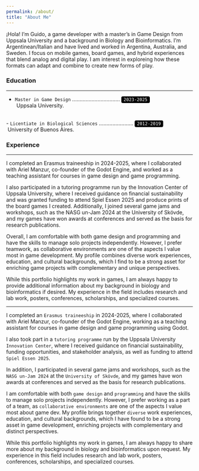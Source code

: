 ```yaml
---
permalink: /about/
title: "About Me"
---
```


¡Hola! I’m Guido, a game developer with a master’s in Game Design from Uppsala University and a background in Biology and Bioinformatics. I’m Argentinean/Italian and have lived and worked in Argentina, Australia, and Sweden. I focus on mobile games, board games, and hybrid experiences that blend analog and digital play. I am interest in exploreing how these formats can adapt and combine to create new forms of play.

### Education
---
- `Master in Game Design`       ................................       <code align="right" style="background:black; color:white; padding:2px 6px; border-radius:4px;">2023-2025</code><br>
&nbsp;Uppsala University.
<br>
- <code>Licentiate in Biological Sciences</code> ....................... <code align="right" style="background:black; color:white; padding:2px 6px; border-radius:4px;">2012-2019</code><br>
&nbsp;University of Buenos Aires.

### Experience
---
I completed an Erasmus traineeship in 2024-2025, where I collaborated with Ariel Manzur, co-founder of the Godot Engine, and worked as a teaching assistant for courses in game design and game programming.

I also participated in a tutoring programme run by the Innovation Center of Uppsala University, where I received guidance on financial sustainability and was granted funding to attend Spiel Essen 2025 and produce prints of the board games I created. Additionally, I joined several game jams and workshops, such as the NASG un-Jam 2024 at the University of Skövde, and my games have won awards at conferences and served as the basis for research publications.

Overall, I am comfortable with both game design and programming and have the skills to manage solo projects independently. However, I prefer teamwork, as collaborative environments are one of the aspects I value most in game development. My profile combines diverse work experiences, education, and cultural backgrounds, which I find to be a strong asset for enriching game projects with complementary and unique perspectives.

While this portfolio highlights my work in games, I am always happy to provide additional information about my background in biology and bioinformatics if desired. My experience in the field includes research and lab work, posters, conferences, scholarships, and specialized courses.

---

I completed an `Erasmus traineeship` in 2024-2025, where I collaborated with Ariel Manzur, co-founder of the Godot Engine, working as a teaching assistant for courses in game design and game programming using Godot.

I also took part in a `tutoring programme` run by the Uppsala University `Innovation Center`, where I received guidance on financial sustainability, funding opportunities, and stakeholder analysis, as well as funding to attend `Spiel Essen 2025`.

In addition, I participated in several game jams and workshops, such as the `NASG un-Jam 2024` at the `University of Skövde`, and my games have won awards at conferences and served as the basis for research publications.


I am comfortable with both `game design` and `programming` and have the skills to manage solo projects independently. However, I prefer working as a part of a team, as `collaborative environments` are one of the aspects I value most about game dev. My profile brings together `diverse` work experiences, education, and cultural backgrounds, which I have found to be a strong asset in game development, enriching projects with complementary and distinct perspectives.

While this portfolio highlights my work in games, I am always happy to share more about my background in biology and bioinformatics upon request. My experience in this field includes research and lab work, posters, conferences, scholarships, and specialized courses.


